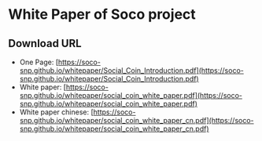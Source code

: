 # White Paper of Soco project
## Download URL
* One Page:
[https://soco-snp.github.io/whitepaper/Social_Coin_Introduction.pdf](https://soco-snp.github.io/whitepaper/Social_Coin_Introduction.pdf)
* White paper:
[https://soco-snp.github.io/whitepaper/social_coin_white_paper.pdf](https://soco-snp.github.io/whitepaper/social_coin_white_paper.pdf)
* White paper chinese:
[https://soco-snp.github.io/whitepaper/social_coin_white_paper_cn.pdf](https://soco-snp.github.io/whitepaper/social_coin_white_paper_cn.pdf)
